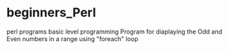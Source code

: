 # beginners_Perl
perl programs basic level programming
Program for diaplaying the Odd and Even numbers in a range using "foreach" loop
